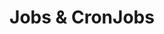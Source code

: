 ---
title: "Jobs & CronJobs"
description: "One-off and scheduled tasks"
weight: 5
banner: "98e16360-a366-4b78-8e0a-031da07fdacb/images/job.png"
tags: [kubernetes,job]
level: [introductory]
---